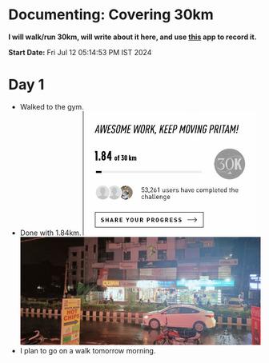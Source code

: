 # Documenting: Covering 30km

**I will walk/run 30km, will write about it here, and use [this](https://www.runtastic.com/) app to record it.**

**Start Date:** Fri Jul 12 05:14:53 PM IST 2024

# Day 1

- Walked to the gym.
- Done with 1.84km.
![1.84km](/_posts/media/1.84km.png)
![car](/_posts/media/car_img_1.png)
- I plan to go on a walk tomorrow morning.